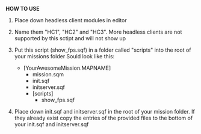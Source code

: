 **HOW TO USE**
1. Place down headless client modules in editor
2. Name them "HC1", "HC2" and "HC3". More headless clients are not supported by this sctipt and will not show up
3. Put this script (show_fps.sqf) in a folder called "scripts" into the root of your missions folder 
	Sould look like this:
	- [YourAwesomeMission.MAPNAME]
		- mission.sqm 
		- init.sqf
		- initserver.sqf
		- [scripts]
			- show_fps.sqf

4. Place down init.sqf and initserver.sqf in the root of your mission folder. If they already exist copy the entries of the provided files to the bottom of your init.sqf and initserver.sqf 